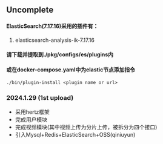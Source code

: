 ## Uncomplete

#### ElasticSearch(7.17.16)采用的插件有：
1. elasticsearch-analysis-ik-7.17.16
#### 请下载并提取到./pkg/configs/es/plugins内
#### 或在docker-compose.yaml中为elastic节点添加指令
    ./bin/plugin-install <plugin name or url>

### 2024.1.29 (1st upload)
- 采用hertz框架
- 完成用户模块
- 完成视频模块(其中视频上传为分片上传，被拆分为四个接口)
- 引入Mysql+Redis+ElasticSearch+OSS(qiniuyun)
